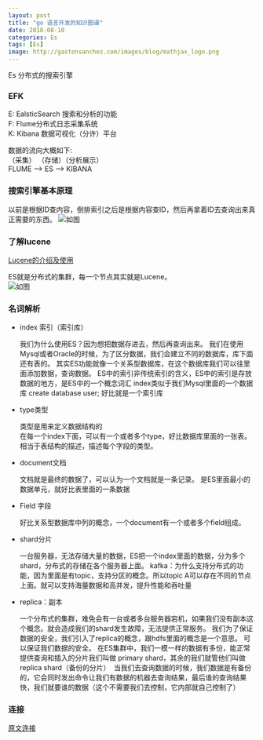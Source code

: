 ```yaml
---
layout: post
title: "go 语言开发的知识图谱"
date: 2018-08-10
categories: Es
tags: [Es]
image: http://gastonsanchez.com/images/blog/mathjax_logo.png
---
```

Es 分布式的搜索引擎
<!-- more -->
### EFK
E: EalsticSearch 搜索和分析的功能  
F: Flume分布式日志采集系统  
K: Kibana 数据可视化（分许）平台   

数据的流向大概如下:  
（采集） （存储）（分析展示）  
FLUME  -->  ES --> KIBANA

### 搜索引擎基本原理
以前是根据ID查内容，倒排索引之后是根据内容查ID，然后再拿着ID去查询出来真正需要的东西。
![如图](https://raw.githubusercontent.com/sunxiaocong/sunxiaocong.github.io/master/images/es/1.jpg)

### 了解lucene
[Lucene的介绍及使用](https://blog.csdn.net/JENREY/article/details/81004130)

ES就是分布式的集群，每一个节点其实就是Lucene。  
![如图](https://raw.githubusercontent.com/sunxiaocong/sunxiaocong.github.io/master/images/es/2.jpg)


### 名词解析 
* index 索引（索引库）  

    
    我们为什么使用ES？因为想把数据存进去，然后再查询出来。
    我们在使用Mysql或者Oracle的时候，为了区分数据，我们会建立不同的数据库，库下面还有表的。
    其实ES功能就像一个关系型数据库，在这个数据库我们可以往里面添加数据，查询数据。
    ES中的索引非传统索引的含义，ES中的索引是存放数据的地方，是ES中的一个概念词汇
    index类似于我们Mysql里面的一个数据库 create database user; 好比就是一个索引库

* type类型


    类型是用来定义数据结构的    
    在每一个index下面，可以有一个或者多个type，好比数据库里面的一张表。
    相当于表结构的描述，描述每个字段的类型。

* document文档


    文档就是最终的数据了，可以认为一个文档就是一条记录。 
    是ES里面最小的数据单元，就好比表里面的一条数据

* Field 字段

    
    好比关系型数据库中列的概念，一个document有一个或者多个field组成。

* shard分片


    一台服务器，无法存储大量的数据，ES把一个index里面的数据，分为多个shard，分布式的存储在各个服务器上面。
    kafka：为什么支持分布式的功能，因为里面是有topic，支持分区的概念。所以topic A可以存在不同的节点上面。就可以支持海量数据和高并发，提升性能和吞吐量

* replica：副本


    一个分布式的集群，难免会有一台或者多台服务器宕机，如果我们没有副本这个概念。就会造成我们的shard发生故障，无法提供正常服务。
    我们为了保证数据的安全，我们引入了replica的概念，跟hdfs里面的概念是一个意思。
    可以保证我们数据的安全。
    在ES集群中，我们一模一样的数据有多份，能正常提供查询和插入的分片我们叫做 primary shard，其余的我们就管他们叫做 replica shard（备份的分片） 
    当我们去查询数据的时候，我们数据是有备份的，它会同时发出命令让我们有数据的机器去查询结果，最后谁的查询结果快，我们就要谁的数据（这个不需要我们去控制，它内部就自己控制了）


### 连接
[原文连接](https://blog.csdn.net/JENREY/article/details/81290535)